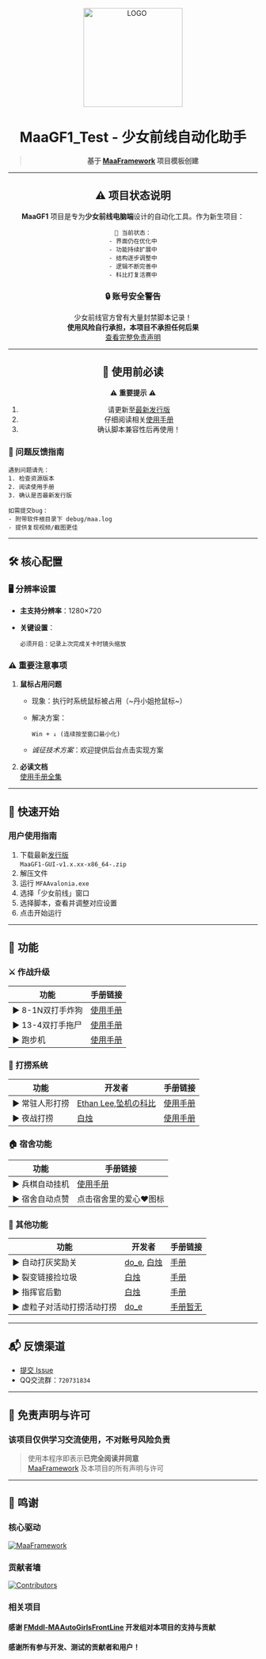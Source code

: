 <!-- markdownlint-disable MD033 MD041 -->

<p align="center">
  <img src="https://cdn.jsdelivr.net/gh/LeonNagant/MaaGF1_Test/example_img/icon/icon.png" width="200" height="200" alt="LOGO">
</p>

<div align="center">

# MaaGF1_Test - 少女前线自动化助手

<div align="center">

> **基于 [MaaFramework](https://github.com/MaaXYZ/MaaFramework) 项目模板创建**

</div>

---

## ⚠️ 项目状态说明

**MaaGF1** 项目是专为**少女前线电脑端**设计的自动化工具。作为新生项目：

```!
🚧 当前状态：
- 界面仍在优化中
- 功能持续扩展中
- 结构逐步调整中
- 逻辑不断完善中
- 科比打复活赛中
```

### 🔒 账号安全警告

少女前线官方曾有大量封禁脚本记录！  
**使用风险自行承担，本项目不承担任何后果**  
[查看完整免责声明](#-免责声明与许可)

---

## 🚨 使用前必读

⚠️ **重要提示** ⚠️  

1. 请更新至[最新发行版](https://github.com/LeonNagant/MaaGF1_Test/releases)  
2. 仔细阅读相关[使用手册](https://github.com/LeonNagant/MaaGF1_Test/tree/main/manual)  
3. 确认脚本兼容性后再使用！

</div>

### 🐞 问题反馈指南

```!
遇到问题请先：
1. 检查资源版本
2. 阅读使用手册
3. 确认是否最新发行版

如需提交bug：
- 附带软件根目录下 debug/maa.log
- 提供复现视频/截图更佳
```

---

## 🛠 核心配置

### 🖥 分辨率设置

- **主支持分辨率**：1280×720
- **关键设置**：

  ```!
  必须开启：记录上次完成关卡时镜头缩放
  ```

### ⚠️ 重要注意事项

1. **鼠标占用问题**
   - 现象：执行时系统鼠标被占用（~丹小姐抢鼠标~）
   - 解决方案：

     ```快捷键
     Win + ↓ (连续按至窗口最小化)
     ```

   - *诚征技术方案*：欢迎提供后台点击实现方案

2. **必读文档**  
   [使用手册全集](https://github.com/LeonNagant/MaaGF1_Test/tree/main/manual)

---

## 🚀 快速开始

### 用户使用指南

1. 下载最新[发行版](https://github.com/LeonNagant/MaaGF1_Test/releases)  
   `MaaGF1-GUI-v1.x.xx-x86_64-.zip`
2. 解压文件
3. 运行 `MFAAvalonia.exe`
4. 选择「少女前线」窗口
5. 选择脚本，查看并调整对应设置
6. 点击开始运行

---

## 🌟 功能

### ⚔️ 作战升级

| 功能 | 手册链接 |
|------|----------|
| ▶️ 8-1N双打手炸狗 | [使用手册](https://github.com/LeonNagant/MaaGF1_Test/blob/main/manual/8-1N%E5%8F%8C%E6%89%93%E6%89%8B%E7%82%B8%E7%8B%97%E4%BD%BF%E7%94%A8%E6%89%8B%E5%86%8C.md) |
| ▶️ 13-4双打手拖尸 | [使用手册](https://github.com/LeonNagant/MaaGF1_Test/blob/main/manual/13-4%E5%8F%8C%E6%89%93%E6%89%8B%E6%8B%96%E5%B0%B8%E4%BD%BF%E7%94%A8%E6%89%8B%E5%86%8C.md) |
| ▶️ 跑步机 | [使用手册](https://github.com/LeonNagant/MaaGF1_Test/blob/main/manual/%E8%B7%91%E6%AD%A5%E6%9C%BA%E4%BD%BF%E7%94%A8%E6%89%8B%E5%86%8C.md) |

### 🎣 打捞系统

| 功能 | 开发者 | 手册链接 |
|------|--------|----------|
| ▶️ 常驻人形打捞 | [Ethan Lee](https://github.com/hake971920),[坠机の科比](https://github.com/LIUBEI1233) | [使用手册](https://github.com/LeonNagant/MaaGF1_Test/blob/main/manual/%E6%89%93%E6%8D%9E%E4%BD%BF%E7%94%A8%E6%89%8B%E5%86%8C.md) |
| ▶️ 夜战打捞 |[白烛](https://github.com/Talulah-x) | [使用手册](https://github.com/LeonNagant/MaaGF1_Test/blob/main/manual/%E5%A4%9C%E6%88%98%E6%89%93%E6%8D%9E%E4%BD%BF%E7%94%A8%E6%89%8B%E5%86%8C.md)|

### 🏠 宿舍功能

| 功能 | 手册链接 |
|------|----------|
| ▶️ 兵棋自动挂机 | [使用手册](https://github.com/LeonNagant/MaaGF1_Test/blob/main/manual/%E5%85%B5%E6%A3%8B%E8%87%AA%E5%8A%A8%E6%8C%82%E6%9C%BA%E4%BD%BF%E7%94%A8%E6%89%8B%E5%86%8C.md) |
| ▶️ 宿舍自动点赞 | 点击宿舍里的爱心❤图标 |

### 🧩 其他功能

| 功能 | 开发者 | 手册链接 |
|------|--------|----------|
| ▶️ 自动打灰奖励关 | [do_e](https://github.com/isla23), [白烛](https://github.com/Talulah-x) | [手册](https://github.com/LeonNagant/MaaGF1_Test/blob/main/manual/%E8%87%AA%E5%8A%A8%E6%89%93%E7%81%B0%E5%A5%96%E5%8A%B1%E5%85%B3%E4%BD%BF%E7%94%A8%E6%89%8B%E5%86%8C.md) |
| ▶️ 裂变链接捡垃圾 | [白烛](https://github.com/Talulah-x) | [手册](https://github.com/LeonNagant/MaaGF1_Test/blob/main/manual/%E6%8D%A1%E5%9E%83%E5%9C%BE%E4%BD%BF%E7%94%A8%E6%89%8B%E5%86%8C.md) |
| ▶️ 指挥官后勤 | [白烛](https://github.com/Talulah-x) | [手册](https://github.com/LeonNagant/MaaGF1_Test/blob/main/manual/%E6%8C%87%E6%8C%A5%E5%AE%98%E5%90%8E%E5%8B%A4%E4%BD%BF%E7%94%A8%E6%89%8B%E5%86%8C.md) |
| ▶️ 虚粒子对活动打捞活动打捞 | [do_e](https://github.com/isla23) | [手册暂无](https://github.com/LeonNagant/MaaGF1_Test) |

---

## 📬 反馈渠道

- [提交 Issue](https://github.com/LeonNagant/MaaGF1_Test/issues)
- QQ交流群：`720731834`

---

## 📄 免责声明与许可

### **该项目仅供学习交流使用，不对账号风险负责**

> 使用本程序即表示**已完全阅读并同意**  
> [MaaFramework](https://github.com/MaaXYZ/MaaFramework) 及本项目的所有声明与许可

---

## 🙏 鸣谢

### 核心驱动

[![MaaFramework](https://img.shields.io/badge/Powered_by-MaaFramework-blue?logo=github)](https://github.com/MaaXYZ/MaaFramework)

### 贡献者墙

[![Contributors](https://contrib.rocks/image?repo=LeonNagant/MaaGF1_Test&show_noncode=true)](https://github.com/LeonNagant/MaaGF1_Test/graphs/contributors)

### 相关项目

#### 感谢 [FMddl-MAAutoGirlsFrontLine](https://github.com/Fufu-OuO/FMddl-MAAutoGirlsFrontLine) 开发组对本项目的支持与贡献

#### 感谢所有参与开发、测试的贡献者和用户！

